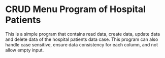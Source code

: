 # CRUD Menu Program of Hospital Patients

This is a simple program that contains read data, create data, update data and delete data of the hospital patients data case.
This program can also handle case sensitive, ensure data consistency for each column, and not allow empty input. 
